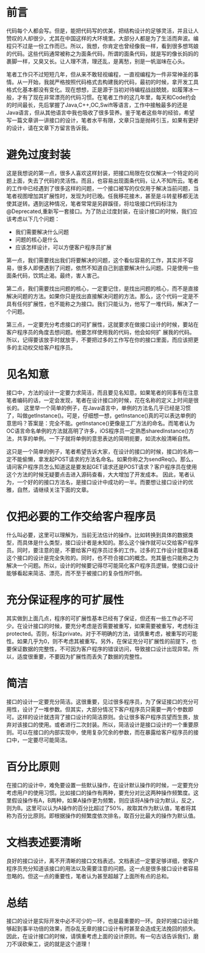 # 前言
代码每个人都会写。但是，能把代码写的优美，把结构设计的足够灵活，并且让人赞叹的人却很少。尤其在中国这样的大环境里。大部分人都是为了生活而奔波。编程只不过是一份工作而已。所以，我想，你肯定也曾经像我一样，看到很多想骂娘的代码。这些代码通常被称之为面条代码，所谓的面条代码，就是写的像长妈妈的裹脚一样，又臭又长。让人理不清，理还乱，是离愁，别是一帆滋味在心头。

笔者工作只不过短短几年，但从来不敢轻视编程，一直视编程为一件非常神圣的事情。从一开始，我就严格按照代码格式去构建我的代码，最初的时候，拿开发工具格式化基本都没有变化。现在想想，正是源于当初对待编程战战兢兢，如履薄冰一般，才有了现在非常漂亮的代码习惯。在笔者工作的这几年里，每天和Code约会的时间最长，先后掌握了Java,C++,OC,Swift等语言，工作中接触最多的还是Java语言，但从其他语言中我也吸收了很多营养。鉴于笔者这些年的经验，希望写一篇文章讲一讲接口的设计，笔者水平有限，文章只当是抛砖引玉，如果有更好的设计，请在文章下方留言告诉我。

# 避免过度封装
这是我想说的第一点，很多人喜欢这样封装，把接口局限在仅仅解决一个特定的问题上面，失去了代码的灵活性。而且，也容易出现面条代码，让人不知所云。笔者的工作中已经遇到了很多这样的问题，一个接口被写的仅仅用于解决当前问题，当笔者视图增加其扩展性时，发现为时已晚。任我移花接木，甚至是斗转星移都无法使其逆转。遇到这种情况，笔者常常是另辟蹊径，将垃圾接口代码标注为@Deprecated,重新写一套接口。为了防止过度封装，在设计接口的时候，我们应该考虑以下几个问题：

* 我们需要解决什么问题
* 问题的核心是什么
* 应该怎样设计，可以方便客户程序员扩展

第一点，我们需要找出我们将要解决的问题，这个看似容易的工作，其实并不容易，很多人即便遇到了问题，依然不知道自己到底要解决什么问题。只是使用一些面条代码，饮鸩止渴。最终，害人害己。

第二点，我们需要找出问题的核心，一定要记住，是找出问题的核心，而不是直接解决问题的方法。如果你只是找出直接解决问题的方法。那么，这个代码一定是不具有任何扩展性，也不能称之为接口。我们只能认为，他写了一堆代码，解决了一个问题。

第三点，一定要充分考虑接口的可扩展性，这就要求在做接口设计的时候，要站在客户程序员的角度去想问题。他要怎样使用我的代码，他会如何扩
展我的代码。所以，记得要该放手时就放手，不要把过多的工作写在你的接口里面，而应该把更多的主动权交给客户程序员。

# 见名知意
接口中，方法的设计一定要力求简洁，而且要见名知意。如果笔者的同事有在注意笔者编码的话，一定会发现，笔者在设计接口的时候，花在名称的定义上时间是很长的。
这里举一个简单的例子，在Java语言中，单例的方法名几乎已经是习惯了，叫做getInstance()。可是，仔细想一想，getInstance()真的可以表达单例的意思吗？答案是：完全不能。getInstance()更像是工厂方法的命名。而笔者认为OC语言命名单例的方法就高明了许多，iOS程序员一定熟悉sharedInstance()方法，共享的单例。一下子就将单例的意思表达的简明扼要，如流水般清晰自然。

这只是一个简单的例子，笔者希望告诉大家，在设计的接口的时候，接口的名称一定不能偷懒，拿发起POST请求的方法名命名。如果你称之为sendReq()。那么，请问客户程序员怎么知道这是要发起GET请求还是POST请求？客户程序员在使用这个方法的时候无疑要点击进入源码查看，大大增加了开发成本。
因此，笔者认为，一个好的的接口方法名，是接口设计中成功的一半。而要想让接口设计的优雅，自然，请继续关注下面的文章。

# 仅把必要的工作交给客户程序员
什么叫必要，这里可以理解为，当前无法估计的操作。比如转换到具体的数据类型，而具体是什么类型，接口设计者是未知的。那么这个操作就可以交给客户程序员。同时，要注意的是，不要给客户程序员过多的工作。过多的工作设计就意味着这个接口的设计是完全失败的。同时，也不符合接口的概念。充其量也只能称之为解决一个问题。所以，设计的时候要记得尽可能简化客户程序员逻辑，使接口设计能够看起来简洁、漂亮，而不至于被接口的复杂性所吓倒。

# 充分保证程序的可扩展性
其实做到上面几点，程序的可扩展性基本已经有了保证，但还有一些工作必不可少。在设计接口的时候，要充分考虑是否需要被重写，如果需要被重写，考虑标注protected。否则，标注private。对于不明确的方法，请慎重考虑，被重写的可能性。如果几乎为0，则不考虑其被重写。另外，在保证充分可扩展性的前提下，也要保证数据的完整性，不可因为客户程序的错误访问，导致接口设计出现异常。所以，适度很重要，不要因为扩展性而丢失了数据的完整性。

# 简洁
接口的设计一定要充分简洁。这很重要，见过很多程序员，为了保证接口的充分可用性，设计了一堆参数。但其实，大部分情况下客户程序员只需要一两个参数即可。这样的设计就违背了接口设计的简洁原则。会让很多客户程序员望而生畏，放弃对该接口的使用。或者进行二次封装。所以，简洁设计是接口设计的一个重要原则。可以在接口的内部实现中，使用复杂冗余的参数，而在暴露给客户程序员的接口中，一定要尽可能简洁。

# 百分比原则
在接口的设计中，难免要设置一些默认操作，在设计默认操作的时候，一定要充分考虑用户的使用习惯。比如接口的操作有两种，要充分对比这两种操作频繁度。这里假设操作有A，B两种，如果A操作更为频繁，则应该将A操作设为默认，反之，则为B。这里可以认为A操作的百分比超过了50%，故取其作为默认值，笔者将其称为百分比原则。即根据操作的频繁度依次排名，取百分比最大的操作为默认值。

# 文档表述要清晰
良好的接口设计，离不开清晰的接口文档表述。文档表述一定要足够详细，使客户程序员充分知道该接口的用法以及需要注意的问题。这一点是很多接口设计者容易忽略的。但这一点的重要性，笔者认为甚至超越了上面所有点的总和。

# 总结
接口的设计是实际开发中必不可少的一环，也是最重要的一环。良好的接口设计能够起到事半功倍的效果，而杂乱无章的接口设计有时甚至会造成无法挽回的损失。因此，在设计接口的时候，请慎重考虑上面的设计原则。有一句古话告诉我们，磨刀不误砍柴工，说的就是这个道理！

